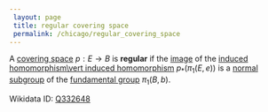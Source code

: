 ```yaml
---
 layout: page
 title: regular covering space
 permalink: /chicago/regular_covering_space
---
```

A [covering space](https://mathgloss.github.io/MathGloss/chicago/covering_space) $p:E\to B$ is **regular** if the [image](https://mathgloss.github.io/MathGloss/chicago/image) of the [induced homomorphism\vert induced homomorphism](https://mathgloss.github.io/MathGloss/chicago/continuous_functions_induce_homomorphisms_on_homology_groups) $p_*(\pi_1(E,e))$ is a [normal subgroup](https://mathgloss.github.io/MathGloss/chicago/normal_subgroup) of the [fundamental group](https://mathgloss.github.io/MathGloss/chicago/fundamental_group) $\pi_1(B,b)$. 

Wikidata ID: [Q332648](https://www.wikidata.org/wiki/Q332648)